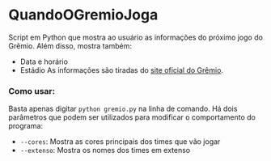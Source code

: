 # QuandoOGremioJoga
Script em Python que mostra ao usuário as informações do próximo jogo do Grêmio.
Além disso, mostra também:
- Data e horário
- Estádio
As informações são tiradas do [site oficial do Grêmio](https://gremio.net/).

### Como usar:
Basta apenas digitar ```python gremio.py``` na linha de comando.
Há dois parâmetros que podem ser utilizados para modificar o comportamento do programa:
- ```--cores```: Mostra as cores principais dos times que vão jogar
- ```--extenso```: Mostra os nomes dos times em extenso
